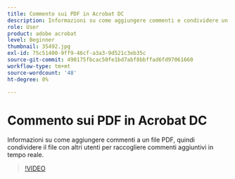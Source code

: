 ```yaml
---
title: Commento sui PDF in Acrobat DC
description: Informazioni su come aggiungere commenti e condividere un PDF per la revisione con altri utenti
role: User
product: adobe acrobat
level: Beginner
thumbnail: 35492.jpg
exl-id: 75c51400-9ff9-46cf-a3a3-9d521c3eb35c
source-git-commit: 490175fbcac50fe1bd7abf8bbffad6fd97061660
workflow-type: tm+mt
source-wordcount: '48'
ht-degree: 0%

---
```


# Commento sui PDF in Acrobat DC

Informazioni su come aggiungere commenti a un file PDF, quindi condividere il file con altri utenti per raccogliere commenti aggiuntivi in tempo reale.

>[!VIDEO](https://video.tv.adobe.com/v/35492?hidetitle=true)

